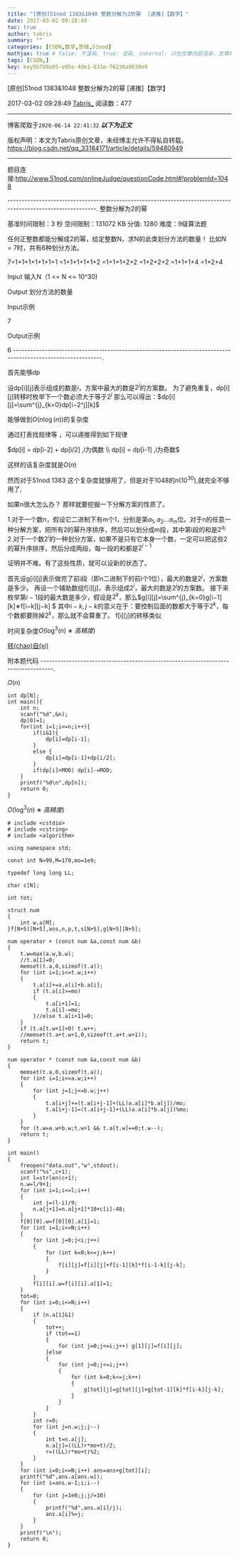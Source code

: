 ```yaml
---
title: "[原创]51nod 1383&1048 整数分解为2的幂  [递推]【数学】"
date: 2017-03-02 09:28:49
toc: true
author: tabris
summary: ""
categories: [CSDN,数学,思维,51nod]
mathjax: true # false: 不渲染, true: 渲染, internal: 只在文章内部渲染，文章列表中不渲染
tags: [CSDN,]
key: key5b7b0a05-e95e-4de1-831e-76236a9630e9
---
```


[原创]51nod 1383&1048 整数分解为2的幂  [递推]【数学】

2017-03-02 09:28:49  [Tabris_](https://me.csdn.net/qq_33184171) 阅读数：477

---

博客爬取于`2020-06-14 22:41:32`
***以下为正文***

版权声明：本文为Tabris原创文章，未经博主允许不得私自转载。
https://blog.csdn.net/qq_33184171/article/details/59480949

<!-- more -->

---

题目连接:http://www.51nod.com/onlineJudge/questionCode.html#!problemId=1048

-------------------------------------------------------------------------------------------------------------.
整数分解为2的幂 

基准时间限制：3 秒 空间限制：131072 KB 分值: 1280 难度：9级算法题 

任何正整数都能分解成2的幂，给定整数N，求N的此类划分方法的数量！
比如N = 7时，共有6种划分方法。

7=1+1+1+1+1+1+1
  =1+1+1+1+1+2
  =1+1+1+2+2
  =1+2+2+2
  =1+1+1+4
  =1+2+4
  
Input
输入N（1 <= N <= 10^30)

Output
划分方法的数量

Input示例

7

Output示例

6
-------------------------------------------------------------------------------------------------------------.

首先能够dp

设dp[i][j]表示组成的数是$i$，方案中最大的数是$2^j$的方案数。 
为了避免重复，dp[i][j]转移时枚举下一个数必须大于等于$2^j$ 
那么可以得出：$dp[i][j]=\sum^{j}_{k=0}dp[i−2^j][k]$ 

能够做到$O(n\log(n))$的复杂度


通过打表找规律等 ，可以递推得到如下规律

$dp[i] = dp[i-2] + dp[i/2] ,i为偶数 \\ dp[i] = dp[i-1] ,i为奇数$

这样的话复杂度就是$O(n)$

然而对于51nod 1383 这个复杂度就够用了，但是对于1048的$n(10^{30})$,就完全不够用了,

如果n很大怎么办？ 
那样就要挖掘一下分解方案的性质了。

1.对于一个数n，假设它二进制下有m个1，分别是第$a_1,a_2…a_m$位。对于n的任意一种分解方案，把所有2的幂升序排序，然后可以划分成m段，其中第i段的和是$2^{a_i}$
2.对于一个数$2^i$的一种划分方案，如果不是只有它本身一个数，一定可以把这些2的幂升序排序，然后分成两段，每一段的和都是$2^{i−1}$
	
证明并不难。有了这些性质，就可以设新的状态了。

首先设g[i][j]表示做完了前i段（即n二进制下的前i个1位），最大的数是$2^j$，方案数是多少。 
再设一个辅助数组f[i][j]，表示组成$2^i$，最大的数是$2^j$的方案数。 
接下来枚举第$i-1$段的最大数是多少，假设是$2^k$，那么$g[i][j]=\sum^{j}_{k=0}g[i−1][k]∗f[i−k][j−k] $
其中$i-k,j-k$的意义在于：要控制后面的数都大于等于$2^k$，每个数都要除掉$2^k$，那么就不会算重了。 
f[i][j]的转移类似

时间复杂度$O(\log ^{3}(n)∗高精度)$

[转(chao)自(xi)](http://blog.csdn.net/worldwide_d/article/details/54091940)


附本题代码
----------------------------------------------------------------------------------.

$O(n)$
```
int dp[N];
int main(){
    int n;
    scanf("%d",&n);
    dp[0]=1;
    for(int i=1;i<=n;i++){
        if(i&1){
            dp[i]=dp[i-1];
        }
        else {
            dp[i]=dp[i-1]+dp[i/2];
        }
        if(dp[i]>MOD) dp[i]-=MOD;
    }
    printf("%d\n",dp[n]);
    return 0;
}

```


$O(\log ^{3}(n)∗高精度)$
```
# include <cstdio>
# include <cstring>
# include <algorithm>

using namespace std;

const int N=99,M=170,mo=1e9;

typedef long long LL;

char c[N];

int tot;

struct num
{
    int w,a[M];
}f[N+5][N+5],ans,n,p,t,s[N+5],g[N+5][N+5];

num operator + (const num &a,const num &b)
{
    t.w=max(a.w,b.w);
    //t.a[1]=0;
    memset(t.a,0,sizeof(t.a));
    for (int i=1;i<=t.w;i++)
    {
        t.a[i]+=a.a[i]+b.a[i];
        if (t.a[i]>=mo)
        {
            t.a[i+1]=1;
            t.a[i]-=mo;
        }//else t.a[i+1]=0;
    }
    if (t.a[t.w+1]>0) t.w++;
    //memset(t.a+t.w+1,0,sizeof(t.a+t.w+1));
    return t;
}

num operator * (const num &a,const num &b)
{
    memset(t.a,0,sizeof(t.a));
    for (int i=1;i<=a.w;i++)
    {
        for (int j=1;j<=b.w;j++)
        {
            t.a[i+j]+=(t.a[i+j-1]+(LL)a.a[i]*b.a[j])/mo;
            t.a[i+j-1]=(t.a[i+j-1]+(LL)a.a[i]*b.a[j])%mo;
        }
    }
    for (t.w=a.w+b.w;t.w>1 && t.a[t.w]==0;t.w--);
    return t;
}

int main()
{
    freopen("data.out","w",stdout);
    scanf("%s",c+1);
    int l=strlen(c+1);
    n.w=l/9+1;
    for (int i=1;i<=l;i++)
    {
        int j=(l-i)/9;
        n.a[j+1]=n.a[j+1]*10+c[i]-48;
    }
    f[0][0].w=f[0][0].a[1]=1;
    for (int i=1;i<=N;i++)
    {
        for (int j=0;j<i;j++)
        {
            for (int k=0;k<=j;k++)
            {
                f[i][j]=f[i][j]+f[i-1][k]*f[i-1-k][j-k];
            }
        }
        f[i][i].w=f[i][i].a[1]=1;
    }
    tot=0;
    for (int i=0;i<=N;i++)
    {
        if (n.a[1]&1)
        {
            tot++;
            if (tot==1)
            {
                for (int j=0;j<=i;j++) g[1][j]=f[i][j];
            }else
            {
                for (int j=0;j<=i;j++)
                {
                    for (int k=0;k<=j;k++)
                    {
                        g[tot][j]=g[tot][j]+g[tot-1][k]*f[i-k][j-k];
                    }
                }
            }
        }
        int r=0;
        for (int j=n.w;j;j--)
        {
            int t=n.a[j];
            n.a[j]=((LL)r*mo+t)/2;
            r=((LL)r*mo+t)%2;
        }
    }
    for (int i=0;i<=N;i++) ans=ans+g[tot][i];
    printf("%d",ans.a[ans.w]);
    for (int i=ans.w-1;i;i--)
    {
        for (int j=1e8;j;j/=10)
        {
            printf("%d",ans.a[i]/j);
            ans.a[i]%=j;
        }
    }
    printf("\n");
    return 0;
}
```
